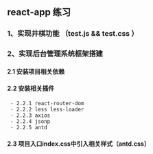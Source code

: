 ## react-app 练习
 
### 1、实现井棋功能 （test.js && test.css ）

### 2、实现后台管理系统框架搭建
  #### 2.1 安装项目相关依赖
  #### 2.2 安装相关插件
     · 2.2.1 react-router-dom
     · 2.2.2 less less-loader
     · 2.2.3 axios
     · 2.2.4 jsonp
     · 2.2.5 antd
  #### 2.3 项目入口index.css中引入相关样式（antd.css）
